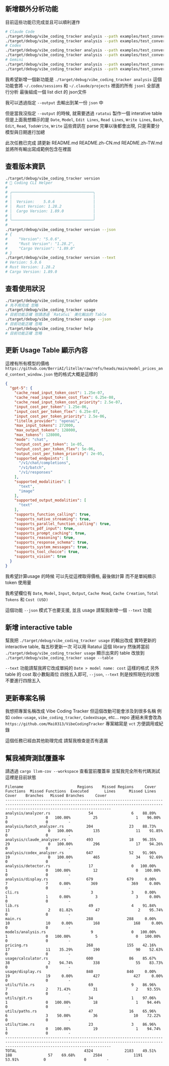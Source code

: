## 新增額外分析功能

目前這些功能已完成並且可以順利運作

```bash
# Claude Code
./target/debug/vibe_coding_tracker analysis --path examples/test_conversation.jsonl
./target/debug/vibe_coding_tracker analysis --path examples/test_conversation.jsonl --output examples/analysis_result.json
# Codex
./target/debug/vibe_coding_tracker analysis --path examples/test_conversation_oai.jsonl
./target/debug/vibe_coding_tracker analysis --path examples/test_conversation_oai.jsonl --output examples/analysis_result_oai.json
# Gemini
./target/debug/vibe_coding_tracker analysis --path examples/test_conversation_gemini.json
./target/debug/vibe_coding_tracker analysis --path examples/test_conversation_gemini.json --output examples/analysis_result_gemini.json
```

我希望新增一個新功能是 `./target/debug/vibe_coding_tracker analysis`
這個功能會將 `~/.codex/sessions` 和 `~/.claude/projects` 裡面的所有 `jsonl` 全部進行分析
最後組成一個 list dict 的 json文件

我可以透過指定 `--output` 去輸出到某一份 `json` 中

但是當我沒指定 `--output` 的時候, 就需要透過 `ratatui` 製作一個 interative table
但是上面我想顯示的是
`Date`, `Model`, `Edit Lines`, `Read Lines`, `Write Lines`, `Bash`, `Edit`, `Read`, `TodoWrite`, `Write`
這些資訊在 parse 完畢以後都會出現, 只是需要分模型與日期進行加總

此次任務已完成 請更新 README.md README.zh-CN.md README.zh-TW.md 並將所有輸出寫成範例包含在裡面

## 查看版本資訊

```bash
./target/debug/vibe_coding_tracker version
# 🚀 Coding CLI Helper
#
# ╭────────────────────────────────────╮
# │                                    │
# │  Version:    5.0.6                 │
# │  Rust Version: 1.28.2              │
# │  Cargo Version: 1.89.0             │
# │                                    │
# ╰────────────────────────────────────╯
#
./target/debug/vibe_coding_tracker version --json
# {
#     "Version": "5.0.6",
#     "Rust Version": "1.28.2",
#     "Cargo Version": "1.89.0"
# }
./target/debug/vibe_coding_tracker version --text
# Version: 5.0.6
# Rust Version: 1.28.2
# Cargo Version: 1.89.0
```

## 查看使用狀況

```bash
./target/debug/vibe_coding_tracker update
# 先不用完成 忽略
./target/debug/vibe_coding_tracker usage
# 目前功能正確 但請透過 `Ratatui` 美化輸出的 Table
./target/debug/vibe_coding_tracker usage --json
# 目前功能正確 忽略
./target/debug/vibe_coding_tracker help
# 目前功能正確 忽略
```

## 更新 Usage Table 顯示內容

這裡有所有模型的價格 `https://github.com/BerriAI/litellm/raw/refs/heads/main/model_prices_and_context_window.json`
他的格式大概是這樣的

```json
{
  "gpt-5": {
    "cache_read_input_token_cost": 1.25e-07,
    "cache_read_input_token_cost_flex": 6.25e-08,
    "cache_read_input_token_cost_priority": 2.5e-07,
    "input_cost_per_token": 1.25e-06,
    "input_cost_per_token_flex": 6.25e-07,
    "input_cost_per_token_priority": 2.5e-06,
    "litellm_provider": "openai",
    "max_input_tokens": 272000,
    "max_output_tokens": 128000,
    "max_tokens": 128000,
    "mode": "chat",
    "output_cost_per_token": 1e-05,
    "output_cost_per_token_flex": 5e-06,
    "output_cost_per_token_priority": 2e-05,
    "supported_endpoints": [
      "/v1/chat/completions",
      "/v1/batch",
      "/v1/responses"
    ],
    "supported_modalities": [
      "text",
      "image"
    ],
    "supported_output_modalities": [
      "text"
    ],
    "supports_function_calling": true,
    "supports_native_streaming": true,
    "supports_parallel_function_calling": true,
    "supports_pdf_input": true,
    "supports_prompt_caching": true,
    "supports_reasoning": true,
    "supports_response_schema": true,
    "supports_system_messages": true,
    "supports_tool_choice": true,
    "supports_vision": true
  }
}
```

我希望計算usage 的時候 可以先從這裡取得價格, 最後做計算
而不是單純顯示 token 使用量

我希望欄位有 `Date`, `Model`, `Input`, `Output`, `Cache Read`, `Cache Creation`, `Total Tokens` 和 `Cost (USD)`

這個功能 `--json` 模式下也要支援, 並且 usage 請幫我新增一個 `--text` 功能

## 新增 interactive table

幫我把 `./target/debug/vibe_coding_tracker usage` 的輸出改成 實時更新的 interactive table, 每五秒更新一次
可以用 Ratatui 這個 library
然後將當前 `./target/debug/vibe_coding_tracker usage` 顯示出來的 table 改放到 `./target/debug/vibe_coding_tracker usage --table`

`--text` 功能請幫我將它改成單純的 `Date > model name: cost` 這樣的格式
另外 table 的 cost 取小數點兩位 四捨五入即可, `--json`, `--text` 則是按照現在的狀態 不要進行四捨五入

## 更新專案名稱

我想把專案名稱改成 Vibe Coding Tracker
但這個改動可能會涉及到很多名稱 例如 `codex-usage`, `vibe_coding_tracker`, `CodexUsage`, etc...
repo 連結未來會改為 `https://github.com/Mai0313/VibeCodingTracker`
專案縮寫是 `vct` 方便調用或紀錄

這個任務已經由其他助理完成 請幫我檢查是否有遺漏

## 幫我補齊測試覆蓋率

請透過 `cargo llvm-cov --workspace` 查看當前覆蓋率 並幫我完全所有代碼測試
這裡是目前狀態

```
Filename                        Regions    Missed Regions     Cover   Functions  Missed Functions  Executed       Lines      Missed Lines     Cover    Branches   Missed Branches     Cover
-------------------------------------------------------------------------------------------------------------------------------------------------------------------------------------------
analysis/analyzer.rs                 54                 6    88.89%           3                 0   100.00%          25                 1    96.00%           0                 0         -
analysis/batch_analyzer.rs          204                23    88.73%          17                 0   100.00%         135                11    91.85%           0                 0         -
analysis/claude_analyzer.rs         493                18    96.35%          29                 0   100.00%         296                17    94.26%           0                 0         -
analysis/codex_analyzer.rs          647                52    91.96%          19                 0   100.00%         465                34    92.69%           0                 0         -
analysis/detector.rs                 17                 0   100.00%           1                 0   100.00%          12                 0   100.00%           0                 0         -
analysis/display.rs                 679               679     0.00%           7                 7     0.00%         369               369     0.00%           0                 0         -
cli.rs                                3                 3     0.00%           1                 1     0.00%           3                 3     0.00%           0                 0         -
lib.rs                               49                 4    91.84%          11                 2    81.82%          47                 2    95.74%           0                 0         -
main.rs                             288               288     0.00%          10                10     0.00%         168               168     0.00%           0                 0         -
models/analysis.rs                    9                 0   100.00%           1                 0   100.00%           5                 0   100.00%           0                 0         -
pricing.rs                          268               155    42.16%          17                11    35.29%         190                90    52.63%           0                 0         -
usage/calculator.rs                 600                86    85.67%          38                 2    94.74%         338                55    83.73%           0                 0         -
usage/display.rs                    840               840     0.00%          19                19     0.00%         427               427     0.00%           0                 0         -
utils/file.rs                        69                 9    86.96%           7                 2    71.43%          31                 2    93.55%           0                 0         -
utils/git.rs                         34                 1    97.06%           1                 0   100.00%          18                 1    94.44%           0                 0         -
utils/paths.rs                       47                16    65.96%           6                 3    50.00%          36                10    72.22%           0                 0         -
utils/time.rs                        23                 3    86.96%           1                 0   100.00%          19                 1    94.74%           0                 0         -
-------------------------------------------------------------------------------------------------------------------------------------------------------------------------------------------
TOTAL                              4324              2183    49.51%         188                57    69.68%        2584              1191    53.91%           0                 0         -
```
